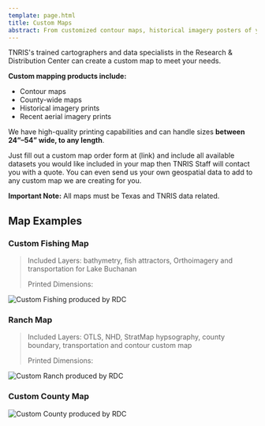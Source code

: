 ```yaml
---
template: page.html
title: Custom Maps
abstract: From customized contour maps, historical imagery posters of your hometown, county maps or a high resolution image of your property or favorite city, we can make the map you're looking for.
---
```


TNRIS's trained cartographers and data specialists in the Research & Distribution Center can create a custom map to meet your needs. 

**Custom mapping products include:**

- Contour maps
- County-wide maps
- Historical imagery prints
- Recent aerial imagery prints


We have high-quality printing capabilities and can handle sizes **between 24”–54” wide, to any length**.  

Just fill out a custom map order form at (link) and include all available datasets you would like included in your map then TNRIS Staff will contact you with a quote.  You can even send us your own geospatial data to add to any custom map we are creating for you.  

<div class="bs-callout bs-callout-danger"><strong>Important Note:</strong> All maps must be Texas and TNRIS data related. </div>

## Map Examples

### Custom Fishing Map
>  Included Layers: bathymetry, fish attractors, Orthoimagery and transportation for Lake Buchanan
> 
> Printed Dimensions:

<img src="{{m.link('static/images/maps-and-data/custom_fishing_map.jpg')}}" class="img-responsive" alt="Custom Fishing produced by RDC">


### Ranch Map
> Included Layers: OTLS, NHD, StratMap hypsography, county boundary, transportation and contour custom map
> 
> Printed Dimensions:

<img src="{{m.link('static/images/maps-and-data/custom_ranch_map.jpg')}}" class="img-responsive" alt="Custom Ranch produced by RDC">

### Custom County Map
<img src="{{m.link('static/images/maps-and-data/custom_county_map.jpg')}}" class="img-responsive" alt="Custom County produced by RDC">

